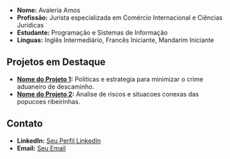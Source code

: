 - **Nome:** Avaleria Amos
- **Profissão:** Jurista especializada em Comércio Internacional e Ciências Jurídicas
- **Estudante:** Programação e Sistemas de Informação
- **Línguas:** Inglês Intermediário, Francês Iniciante, Mandarim Iniciante

## Projetos em Destaque
- **[Nome do Projeto 1]([lin](https://ria.ua.pt/bitstream/10773/12231/1/Tese.pdf)):** Politicas e estrategia para minimizar o crime aduaneiro de descaminho.
- **[Nome do Projeto 2]([link_para_o_projeto](https://vicir.riscos.pt/programa/comunicacoes-aceites/)):** Analise de riscos e situacoes conexas das popucoes ribeirinhas.

## Contato
- **LinkedIn:** [Seu Perfil LinkedIn](www.linkedin.com/in/avaleria-amos-zefanias-632317255)
- **Email:** [Seu Email](mailto:avaleriazefanias@gmail.com)
<!---
avaleriaamos/avaleriaamos is a ✨ special ✨ repository because its `README.md` (this file) appears on your GitHub profile.
You can click the Preview link to take a look at your changes.
--->
